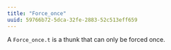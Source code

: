 ```yaml
---
title: "Force_once"
uuid: 59766b72-5dca-32fe-2883-52c513eff659
---
```


A `Force_once.t` is a thunk that can only be forced once. 
